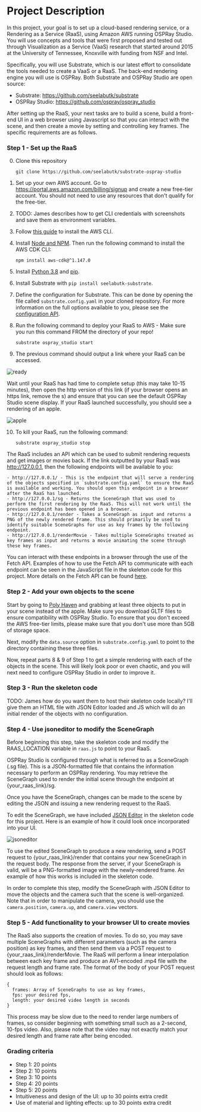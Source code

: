 # Project Description

In this project, your goal is to set up a cloud-based rendering service, or a Rendering as a Service (RaaS), using Amazon AWS running OSPRay Studio.
You will use concepts and tools that were first proposed and tested out through Visualization as a Service (VaaS) research that started around 2015 at the University of Tennessee, Knoxville with funding from NSF and Intel.

Specifically, you will use Substrate, which is our latest effort to consolidate the tools needed to create a VaaS or a RaaS. The back-end rendering engine you will use is OSPRay. Both Substrate and OSPRay Studio are open source:
  - Substrate: https://github.com/seelabutk/substrate
  - OSPRay Studio: https://github.com/ospray/ospray_studio

After setting up the RaaS, your next tasks are to build a scene, build a front-end UI in a web browser using Javascript so that you can interact with the scene, and then create a movie by setting and controlling key frames. The specific requirements are as follows.

### Step 1 - Set up the RaaS

0. Clone this repository

    ```git clone https://github.com/seelabutk/substrate-ospray-studio```

1. Set up your own AWS account. Go to https://portal.aws.amazon.com/billing/signup and create a new free-tier account. You should not need to use any resources that don't qualify for the free-tier.

2. TODO: James describes how to get CLI credentials with screenshots and save them as environment variables.

3. Follow [this guide](https://docs.aws.amazon.com/cli/latest/userguide/getting-started-install.html) to install the AWS CLI.

4. Install [Node and NPM](https://nodejs.org/en/download/). Then run the following command to install the AWS CDK CLI:

    ```npm install aws-cdk@^1.147.0```

5. Install [Python 3.8](https://www.python.org/) and [pip](https://pip.pypa.io/en/stable/).

6. Install Substrate with `pip install seelabutk-substrate`.

7. Define the configuration for Substrate. This can be done by opening the file called `substrate.config.yaml` in your cloned repository.
For more information on the full options available to you, please see the [configuration API](https://github.com/seelabutk/substrate/blob/main/api/substrate.config.yaml).

8. Run the following command to deploy your RaaS to AWS - Make sure you run this command FROM the directory of your repo!

    ```substrate ospray_studio start```

9. The previous command should output a link where your RaaS can be accessed.

![ready](https://user-images.githubusercontent.com/8481770/163423219-494f3ecd-0727-4ac1-9f35-f6b15077be13.png)

Wait until your RaaS has had time to complete setup (this may take 10-15 minutes), then open the http version of this link (if your browser opens an https link, remove the s) and ensure that you can see the default OSPRay Studio scene display.
If your RaaS launched successfully, you should see a rendering of an apple.

![apple](https://user-images.githubusercontent.com/8481770/163423252-2cdbdcdd-ee92-4d3d-8644-0b8420c45f70.png)

10. To kill your RaaS, run the following command:

    ```substrate ospray_studio stop```

The RaaS includes an API which can be used to submit rendering requests and get images or movies back. If the link outputted by your RaaS was http://127.0.0.1, then the following endpoints will be available to you:

    - http://127.0.0.1/ - This is the endpoint that will serve a rendering of the objects specified in `substrate.config.yaml` to ensure the RaaS is available and working. You should open this endpoint in a browser after the RaaS has launched.
    - http://127.0.0.1/sg - Returns the SceneGraph that was used to perform the first rendering by the RaaS. This will not work until the previous endpoint has been opened in a browser.
    - http://127.0.0.1/render - Takes a SceneGraph as input and returns a PNG of the newly rendered frame. This should primarily be used to identify suitable SceneGraphs for use as key frames by the following endpoint.
    - http://127.0.0.1/renderMovie - Takes multiple SceneGraphs treated as key frames as input and returns a movie animating the scene through these key frames.

You can interact with these endpoints in a browser through the use of the Fetch API. Examples of how to use the Fetch API to communicate with each endpoint can be seen in the JavaScript file in the skeleton code for this project.
More details on the Fetch API can be found [here](https://developer.mozilla.org/en-US/docs/Web/API/Fetch_API/Using_Fetch).

### Step 2 - Add your own objects to the scene

Start by going to [Poly Haven](https://polyhaven.com/models) and grabbing at least three objects to put in your scene instead of the apple. Make sure you download GLTF files to ensure compatibility with OSPRay Studio.
To ensure that you don't exceed the AWS free-tier limits, please make sure that you don't use more than 5GB of storage space.

Next, modify the `data.source` option in `substrate.config.yaml` to point to the directory containing these three files.

Now, repeat parts 8 & 9 of Step 1 to get a simple rendering with each of the objects in the scene. This will likely look poor or even chaotic, and you will next need to configure OSPRay Studio in order to improve it.

### Step 3 - Run the skeleton code

TODO: James how do you want them to host their skeleton code locally? I'll give them an HTML file with JSON Editor loaded and JS which will do an initial render of the objects with no configuration.

### Step 4 - Use jsoneditor to modify the SceneGraph

Before beginning this step, take the skeleton code and modify the RAAS_LOCATION variable in `raas.js` to point to your RaaS.

OSPRay Studio is configured through what is referred to as a SceneGraph (.sg file). This is a JSON-formatted file that contains the information necessary to perform an OSPRay rendering.
You may retrieve the SceneGraph used to render the initial scene through the endpoint at {your_raas_link}/sg.

Once you have the SceneGraph, changes can be made to the scene by editing the JSON and issuing a new rendering request to the RaaS.

To edit the SceneGraph, we have included [JSON Editor](https://github.com/josdejong/jsoneditor) in the skeleton code for this project. Here is an example of how it could look once incorporated into your UI.

![jsoneditor](https://user-images.githubusercontent.com/8481770/163428586-d2b99832-2a15-4732-879a-17ed52ab85be.png)

To use the edited SceneGraph to produce a new rendering, send a POST request to {your_raas_link}/render that contains your new SceneGraph in the request body.
The response from the server, if your SceneGraph is valid, will be a PNG-formatted image with the newly-rendered frame. An example of how this works is included in the skeleton code.

In order to complete this step, modify the SceneGraph with JSON Editor to move the objects and the camera such that the scene is well-organized. Note that in order to manipulate the camera, you should use the
`camera.position`, `camera.up`, and `camera.view` vectors.

### Step 5 - Add functionality to your browser UI to create movies

The RaaS also supports the creation of movies. To do so, you may save multiple SceneGraphs with different parameters (such as the camera position) as key frames, and then send them via a POST request to {your_raas_link}/renderMovie.
The RaaS will perform a linear interpolation between each key frame and produce an AV1-encoded .mp4 file with the request length and frame rate. The format of the body of your POST request should look as follows:

    {
      frames: Array of SceneGraphs to use as key frames,
      fps: your desired fps,
      length: your desired video length in seconds
    }

This process may be slow due to the need to render large numbers of frames, so consider beginning with something small such as a 2-second, 10-fps video. Also, please note that the video may not exactly match your desired length and frame rate after being encoded.

### Grading criteria

  - Step 1: 20 points
  - Step 2: 10 points
  - Step 3: 10 points
  - Step 4: 20 points
  - Step 5: 20 points
  - Intuitiveness and design of the UI: up to 30 points extra credit
  - Use of material and lighting effects: up to 30 points extra credit
